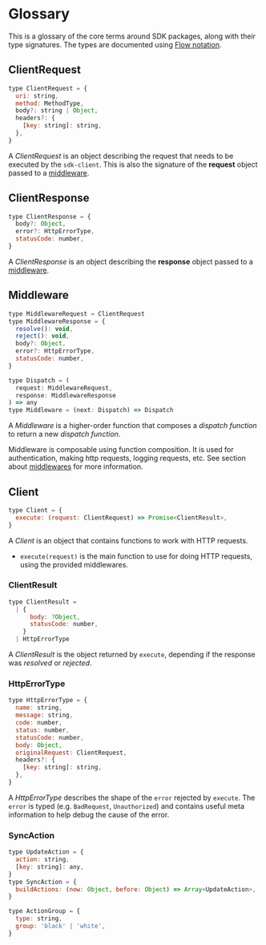 # Glossary

This is a glossary of the core terms around SDK packages, along with their type signatures. The types are documented using [Flow notation](https://flowtype.org/docs/quick-reference.html).

## ClientRequest

```js
type ClientRequest = {
  uri: string,
  method: MethodType,
  body?: string | Object,
  headers?: {
    [key: string]: string,
  },
}
```

A _ClientRequest_ is an object describing the request that needs to be executed by the `sdk-client`. This is also the signature of the **request** object passed to a [middleware](/sdk/Middlewares.md).

## ClientResponse

```js
type ClientResponse = {
  body?: Object,
  error?: HttpErrorType,
  statusCode: number,
}
```

A _ClientResponse_ is an object describing the **response** object passed to a [middleware](/sdk/Middlewares.md).

## Middleware

```js
type MiddlewareRequest = ClientRequest
type MiddlewareResponse = {
  resolve(): void,
  reject(): void,
  body?: Object,
  error?: HttpErrorType,
  statusCode: number,
}

type Dispatch = (
  request: MiddlewareRequest,
  response: MiddlewareResponse
) => any
type Middleware = (next: Dispatch) => Dispatch
```

A _Middleware_ is a higher-order function that composes a _dispatch function_ to return a new _dispatch function_.

Middleware is composable using function composition. It is used for authentication, making http requests, logging requests, etc. See section about [middlewares](/sdk/Middlewares.md) for more information.

## Client

```js
type Client = {
  execute: (request: ClientRequest) => Promise<ClientResult>,
}
```

A _Client_ is an object that contains functions to work with HTTP requests.

- `execute(request)` is the main function to use for doing HTTP requests, using the provided middlewares.

### ClientResult

```js
type ClientResult =
  | {
      body: ?Object,
      statusCode: number,
    }
  | HttpErrorType
```

A _ClientResult_ is the object returned by `execute`, depending if the response was _resolved_ or _rejected_.

### HttpErrorType

```js
type HttpErrorType = {
  name: string,
  message: string,
  code: number,
  status: number,
  statusCode: number,
  body: Object,
  originalRequest: ClientRequest,
  headers?: {
    [key: string]: string,
  },
}
```

A _HttpErrorType_ describes the shape of the `error` rejected by `execute`. The `error` is typed (e.g. `BadRequest`, `Unauthorized`) and contains useful meta information to help debug the cause of the error.

### SyncAction

```js
type UpdateAction = {
  action: string,
  [key: string]: any,
}
type SyncAction = {
  buildActions: (now: Object, before: Object) => Array<UpdateAction>,
}

type ActionGroup = {
  type: string,
  group: 'black' | 'white',
}
```
